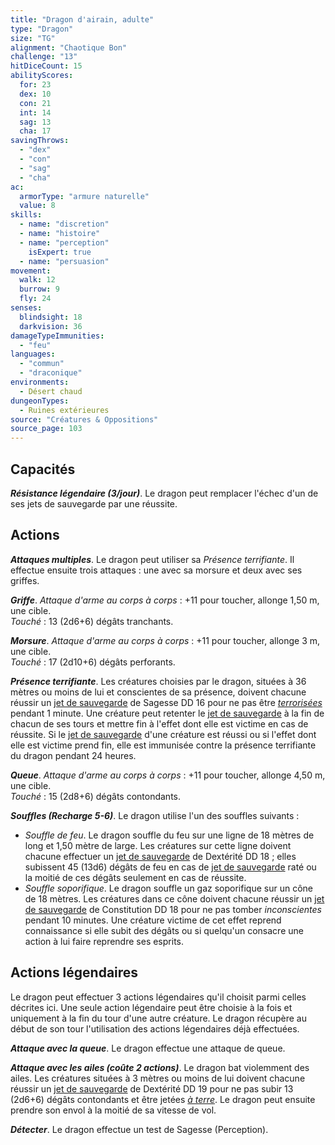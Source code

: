 ```yaml
---
title: "Dragon d'airain, adulte"
type: "Dragon"
size: "TG"
alignment: "Chaotique Bon"
challenge: "13"
hitDiceCount: 15
abilityScores:
  for: 23
  dex: 10
  con: 21
  int: 14
  sag: 13
  cha: 17
savingThrows: 
  - "dex"
  - "con"
  - "sag"
  - "cha"
ac: 
  armorType: "armure naturelle"
  value: 8
skills: 
  - name: "discretion"
  - name: "histoire"
  - name: "perception"
    isExpert: true
  - name: "persuasion"
movement: 
  walk: 12
  burrow: 9
  fly: 24
senses: 
  blindsight: 18
  darkvision: 36
damageTypeImmunities: 
  - "feu"
languages: 
  - "commun"
  - "draconique"
environments:
  - Désert chaud
dungeonTypes:
  - Ruines extérieures
source: "Créatures & Oppositions"
source_page: 103
---
```

## Capacités
_**Résistance légendaire (3/jour)**_. Le dragon peut remplacer l'échec d'un de ses jets de sauvegarde par une réussite.

## Actions
_**Attaques multiples**_. Le dragon peut utiliser sa _Présence terrifiante_. Il effectue ensuite trois attaques : une avec sa morsure et deux avec ses griffes.

_**Griffe**_. _Attaque d'arme au corps à corps_ : +11 pour toucher, allonge 1,50 m, une cible.  
_Touché_ : 13 (2d6+6) dégâts tranchants.

_**Morsure**_. _Attaque d'arme au corps à corps_ : +11 pour toucher, allonge 3 m, une cible.  
_Touché_ : 17 (2d10+6) dégâts perforants.

_**Présence terrifiante**_. Les créatures choisies par le dragon, situées à 36 mètres ou moins de lui et conscientes de sa présence, doivent chacune réussir un [jet de sauvegarde](/utiliser-les-caracteristiques#jets-de-sauvegarde) de Sagesse DD 16 pour ne pas être [_terrorisées_](/gerer-la-sante-du-personnage/#terrorise) pendant 1 minute. Une créature peut retenter le [jet de sauvegarde](/utiliser-les-caracteristiques#jets-de-sauvegarde) à la fin de chacun de ses tours et mettre fin à l'effet dont elle est victime en cas de réussite. Si le [jet de sauvegarde](/utiliser-les-caracteristiques#jets-de-sauvegarde) d'une créature est réussi ou si l'effet dont elle est victime prend fin, elle est immunisée contre la présence terrifiante du dragon pendant 24 heures.

_**Queue**_. _Attaque d'arme au corps à corps_ : +11 pour toucher, allonge 4,50 m, une cible.  
_Touché_ : 15 (2d8+6) dégâts contondants.

_**Souffles (Recharge 5-6)**_. Le dragon utilise l'un des souffles suivants :
* _Souffle de feu_. Le dragon souffle du feu sur une ligne de 18 mètres de long et 1,50 mètre de large. Les créatures sur cette ligne doivent chacune effectuer un [jet de sauvegarde](/utiliser-les-caracteristiques#jets-de-sauvegarde) de Dextérité DD 18 ; elles subissent 45 (13d6) dégâts de feu en cas de [jet de sauvegarde](/utiliser-les-caracteristiques#jets-de-sauvegarde) raté ou la moitié de ces dégâts seulement en cas de réussite.
* _Souffle soporifique_. Le dragon souffle un gaz soporifique sur un cône de 18 mètres. Les créatures dans ce cône doivent chacune réussir un [jet de sauvegarde](/utiliser-les-caracteristiques#jets-de-sauvegarde) de Constitution DD 18 pour ne pas tomber _inconscientes_ pendant 10 minutes. Une créature victime de cet effet reprend connaissance si elle subit des dégâts ou si quelqu'un consacre une action à lui faire reprendre ses esprits.

## Actions légendaires
Le dragon peut effectuer 3 actions légendaires qu'il choisit parmi celles décrites ici. Une seule action légendaire peut être choisie à la fois et uniquement à la fin du tour d'une autre créature. Le dragon récupère au début de son tour l'utilisation des actions légendaires déjà effectuées.

_**Attaque avec la queue**_. Le dragon effectue une attaque de queue.

_**Attaque avec les ailes (coûte 2 actions)**_. Le dragon bat violemment des ailes. Les créatures situées à 3 mètres ou moins de lui doivent chacune réussir un [jet de sauvegarde](/utiliser-les-caracteristiques#jets-de-sauvegarde) de Dextérité DD 19 pour ne pas subir 13 (2d6+6) dégâts contondants et être jetées [_à terre_](/gerer-la-sante-du-personnage/#a-terre). Le dragon peut ensuite prendre son envol à la moitié de sa vitesse de vol.

_**Détecter**_. Le dragon effectue un test de Sagesse (Perception).
